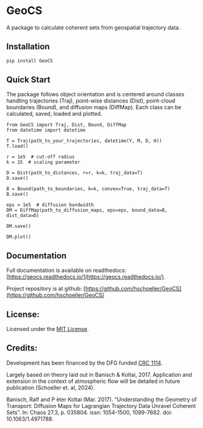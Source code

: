 <!-- SPHINX-START -->

# GeoCS

A package to calculate coherent sets from geospatial trajectory data.

## Installation

```bash
pip install GeoCS
```

## Quick Start

The package follows object orientation and is centered around classes handling trajectories (Traj), point-wise distances (Dist), point-cloud boundaries (Bound), and diffusion maps (DiffMap). Each class can be calculated, saved, loaded and plotted.

```
from GeoCS import Traj, Dist, Bound, DiffMap
from datetime import datetime

T = Traj(path_to_your_trajectories, datetime(Y, M, D, H))
T.load()

r = 1e5  # cut-off radius
k = 15  # scaling parameter

D = Dist(path_to_distances, r=r, k=k, traj_data=T)
D.save()

B = Bound(path_to_boundaries, k=k, convex=True, traj_data=T)
B.save()

eps = 1e5  # diffusion bandwidth
DM = DiffMap(path_to_diffusion_maps, eps=eps, bound_data=B, dist_data=D)

DM.save()

DM.plot()
```

## Documentation

Full documentation is available on readthedocs: [https://geocs.readthedocs.io/](https://geocs.readthedocs.io/).

Project repository is at github: [https://github.com/hschoeller/GeoCS](https://github.com/hschoeller/GeoCS)

## License:

Licensed under the [MIT License](https://github.com/hschoeller/GeoCS/blob/main/LICENSE).

## Credits:

Development has been financed by the DFG funded [CRC 1114](https://www.mi.fu-berlin.de/en/sfb1114/index.html).

Largely based on theory laid out in Banisch & Koltai, 2017. Application and extension in the context of atmospheric flow will be detailed in future publication (Schoeller et. al, 2024).

Banisch, Ralf and P ́eter Koltai (Mar. 2017). “Understanding the Geometry of Transport: Diffusion Maps for Lagrangian Trajectory Data Unravel Coherent Sets”. In: Chaos 27.3, p. 035804. issn: 1054-1500, 1089-7682. doi: 10.1063/1.4971788.